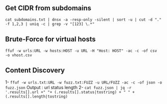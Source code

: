 ## Get CIDR from subdomains
```cat subdomains.txt | dnsx -a -resp-only -silent | sort -u | cut -d "." -f 1,2,3 | uniq -c | grep -v "[123] \.*"```

## Brute-Force for virtual hosts
```ffuf -w urls:URL -w hosts:HOST -u URL -H "Host: HOST" -ac -c -of csv  -o vhost.csv```

## Content Discovery
1- ```ffuf -w urls.txt:URL -w fuzz.txt:FUZZ -u URL/FUZZ -ac -c -of json -o fuzz.json```
Output : url     status        length
2- ```cat fuzz.json | jq -r '.results[].url +" "+ (.results[].status|tostring) + " " + (.results[].length|tostring)```
